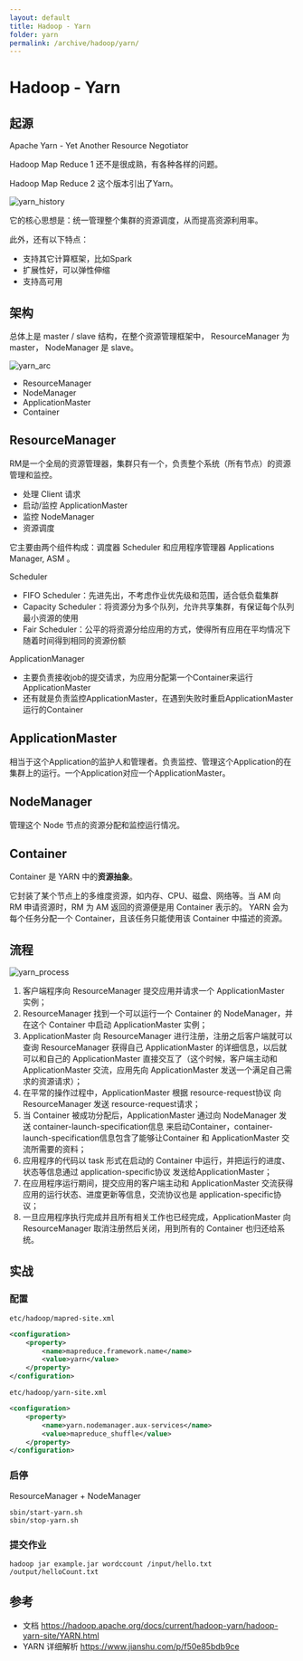 ```yaml
---
layout: default
title: Hadoop - Yarn
folder: yarn
permalink: /archive/hadoop/yarn/
---
```


# Hadoop - Yarn

## 起源

Apache Yarn - Yet Another Resource Negotiator

Hadoop Map Reduce 1 还不是很成熟，有各种各样的问题。

Hadoop Map Reduce 2 这个版本引出了Yarn。

![yarn_history](img/yarn_history.png)

它的核心思想是：统一管理整个集群的资源调度，从而提高资源利用率。

此外，还有以下特点：
- 支持其它计算框架，比如Spark
- 扩展性好，可以弹性伸缩
- 支持高可用

## 架构

总体上是 master / slave 结构，在整个资源管理框架中， ResourceManager 为 master， NodeManager 是 slave。

![yarn_arc](img/yarn_arc.png)

- ResourceManager
- NodeManager
- ApplicationMaster
- Container

## ResourceManager

RM是一个全局的资源管理器，集群只有一个，负责整个系统（所有节点）的资源管理和监控。
- 处理 Client 请求
- 启动/监控 ApplicationMaster
- 监控 NodeManager
- 资源调度

它主要由两个组件构成：调度器 Scheduler 和应用程序管理器 Applications Manager, ASM 。

Scheduler
- FIFO Scheduler：先进先出，不考虑作业优先级和范围，适合低负载集群
- Capacity Scheduler：将资源分为多个队列，允许共享集群，有保证每个队列最小资源的使用
- Fair Scheduler：公平的将资源分给应用的方式，使得所有应用在平均情况下随着时间得到相同的资源份额

ApplicationManager
- 主要负责接收job的提交请求，为应用分配第一个Container来运行ApplicationMaster
- 还有就是负责监控ApplicationMaster，在遇到失败时重启ApplicationMaster运行的Container

## ApplicationMaster

相当于这个Application的监护人和管理者。负责监控、管理这个Application的在集群上的运行。一个Application对应一个ApplicationMaster。

## NodeManager

管理这个 Node 节点的资源分配和监控运行情况。

## Container

Container 是 YARN 中的**资源抽象**。

它封装了某个节点上的多维度资源，如内存、CPU、磁盘、网络等。当 AM 向 RM 申请资源时，RM 为 AM 返回的资源便是用 Container 表示的。
YARN 会为每个任务分配一个 Container，且该任务只能使用该 Container 中描述的资源。

## 流程

![yarn_process](img/yarn_process.png)

1. 客户端程序向 ResourceManager 提交应用并请求一个 ApplicationMaster 实例；
2. ResourceManager 找到一个可以运行一个 Container 的 NodeManager，并在这个 Container 中启动 ApplicationMaster 实例；
3. ApplicationMaster 向 ResourceManager 进行注册，注册之后客户端就可以查询 ResourceManager 获得自己 ApplicationMaster 的详细信息，以后就可以和自己的 ApplicationMaster 直接交互了（这个时候，客户端主动和 ApplicationMaster 交流，应用先向 ApplicationMaster 发送一个满足自己需求的资源请求）；
4. 在平常的操作过程中，ApplicationMaster 根据 resource-request协议 向 ResourceManager 发送 resource-request请求；
5. 当 Container 被成功分配后，ApplicationMaster 通过向 NodeManager 发送 container-launch-specification信息 来启动Container，container-launch-specification信息包含了能够让Container 和 ApplicationMaster 交流所需要的资料；
6. 应用程序的代码以 task 形式在启动的 Container 中运行，并把运行的进度、状态等信息通过 application-specific协议 发送给ApplicationMaster；
7. 在应用程序运行期间，提交应用的客户端主动和 ApplicationMaster 交流获得应用的运行状态、进度更新等信息，交流协议也是 application-specific协议；
8. 一旦应用程序执行完成并且所有相关工作也已经完成，ApplicationMaster 向 ResourceManager 取消注册然后关闭，用到所有的 Container 也归还给系统。

## 实战

### 配置

`etc/hadoop/mapred-site.xml`

~~~ xml
<configuration>
    <property>
        <name>mapreduce.framework.name</name>
        <value>yarn</value>
    </property>
</configuration>
~~~

`etc/hadoop/yarn-site.xml`

~~~ xml
<configuration>
    <property>
        <name>yarn.nodemanager.aux-services</name>
        <value>mapreduce_shuffle</value>
    </property>
</configuration>
~~~

### 启停

ResourceManager + NodeManager

~~~
sbin/start-yarn.sh
sbin/stop-yarn.sh
~~~

### 提交作业

~~~
hadoop jar example.jar wordccount /input/hello.txt /output/helloCount.txt
~~~

## 参考

- 文档 <https://hadoop.apache.org/docs/current/hadoop-yarn/hadoop-yarn-site/YARN.html>
- YARN 详细解析 <https://www.jianshu.com/p/f50e85bdb9ce>
